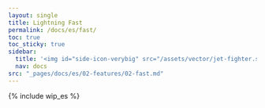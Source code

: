 ```yaml
---
layout: single
title: Lightning Fast
permalink: /docs/es/fast/
toc: true
toc_sticky: true
sidebar:
  title: '<img id="side-icon-verybig" src="/assets/vector/jet-fighter.svg"/>Rápido'
  nav: docs
src: "_pages/docs/es/02-features/02-fast.md"
---
```


{% include wip_es %}
